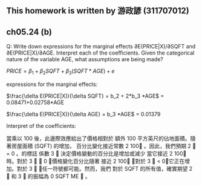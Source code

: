 ## This homework is written by 游政諺 (311707012)
## ch05.24 (b)
Q: Write down expressions for the marginal effects ∂E(PRICE|X)/∂SQFT and
∂E(PRICE|X)/∂AGE. Interpret each of the coefficients. Given the categorical nature of the
variable AGE, what assumptions are being made?

$PRICE = \beta_1 + \beta_2 SQFT + \beta_3 (SQFT * AGE)+e$

expressions for the marginal effects:

$\frac{\delta E(PRICE|X)}{\delta SQFT} = b_2 + 2*b_3 *AGE$ = 0.08471+0.02758*AGE

$\frac{\delta E(PRICE|X)}{\delta AGE} = b_3 *AGE$ = 0.01379

Interpret of the coefficients:

當乘以 100 後，此邊際效應給出了價格相對於
額外 100 平方英尺的佔地面積。隨著房屋面積 (SQFT) 的增加，
百分比變化接近常數 2 100 。因此，我們預期 2  = 0 。的標誌
係數 3  決定價格變動的百分比是增加或減少
當它接近 2 100 時。對於 3   0 ，價格變化百分比隨著
接近 2 100 ；對於 3  < 0，它正在增加。對於 3  ，任一符號都可能。然而，我們
對於 SQFT 的所有值，確實期望 2  和 3  的振幅為 0 SQFT ME  。
